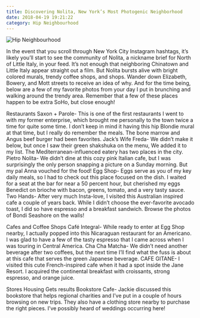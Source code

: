 ```yaml
---
title: Discovering Nolita, New York’s Most Photogenic Neighborhood
date: 2018-04-19 19:21:22
category: Hip Neighbourhood
---
```


![Hip Neighbourhood](https://www.holyland-inc.net/content/images/9.jpg)

In the event that you scroll through New York City Instagram hashtags, it’s likely you’ll start to see the community of Nolita, a nickname brief for North of Little Italy, in your feed. It’s not enough that neighboring Chinatown and Little Italy appear straight out a film. But Nolita bursts alive with bright colored murals, trendy coffee shops, and shops. Wander down Elizabeth, Bowery, and Mott streets to receive an idea of why. And for the time being, below are a few of my favorite photos from your day I put in brunching and walking around the trendy area. Remember that a few of these places happen to be extra SoHo, but close enough!

Restaurants
Saxon + Parole- This is one of the first restaurants I went to with my former enterprise, which brought me personally to the town twice a time for quite some time. I don’t keep in mind it having this hip Blondie mural at that time, but I really do remember the meals. The bone marrow and Angus beef burger had been favorites.
Jack’s Wife Freda- We didn’t make it below, but once I saw their green shakshuka on the menu, We added it to my list. The Mediterranean-influenced eatery has two places in the city.
Pietro Nolita- We didn’t dine at this cozy pink Italian cafe, but I was surprisingly the only person snapping a picture on a Sunday morning. But my pal Anna vouched for the food!
Egg Shop- Eggs serve as you of my key daily meals, so I had to check out this place focused on the dish. I waited for a seat at the bar for near a 50 percent hour, but cherished my eggs Benedict on brioche with bacon, greens, tomato, and a very tasty sauce.
Two Hands- After very much Insta-love, I visited this Australian inspired cafe a couple of years back. While I didn’t choose the ever-favorite avocado toast, I did so have espresso and a breakfast sandwich. Browse the photos of Bondi Seashore on the walls!

Cafes and Coffee Shops
Café Integral- While ready to enter at Egg Shop nearby, I actually popped into this Nicaraguan restaurant for an Americano. I was glad to have a few of the tasty espresso that I came across when I was touring in Central America.
Cha Cha Matcha- We didn’t need another beverage after two coffees, but the next time I’ll find what the fuss is about at this cafe that serves the green Japanese beverage.
CAFE GITANE- I visited this cute French-inspired cafe when it had a spot inside the Jane Resort. I acquired the continental breakfast with croissants, strong espresso, and orange juice.

Stores
Housing Gets results Bookstore Cafe- Jackie discussed this bookstore that helps regional charities and I’ve put in a couple of hours browsing on new trips. They also have a clothing store nearby to purchase the right pieces. I’ve possibly heard of weddings occurring here!